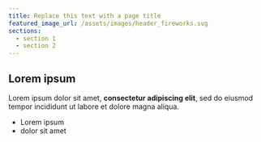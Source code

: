 ```yaml
---
title: Replace this text with a page title
featured_image_url: /assets/images/header_fireworks.svg
sections:
  - section 1
  - section 2
---
```

## Lorem ipsum

Lorem ipsum dolor sit amet, **consectetur adipiscing elit**, sed do eiusmod tempor incididunt ut labore et dolore magna aliqua.

- Lorem ipsum
- dolor sit amet